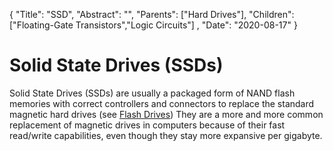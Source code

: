 {
	"Title": "SSD",
	"Abstract": "", 
	"Parents": ["Hard Drives"], 
	"Children": ["Floating-Gate Transistors","Logic Circuits"] ,
    "Date": "2020-08-17"
}


# Solid State Drives (SSDs)

Solid State Drives (SSDs) are usually a packaged form of NAND flash memories with correct controllers and connectors to replace the standard magnetic hard drives (see <a href="Flash Drives.html">Flash Drives</a>) They are a more and more common replacement of magnetic drives in computers because of their fast read/write capabilities, even though they stay more expansive per gigabyte. 